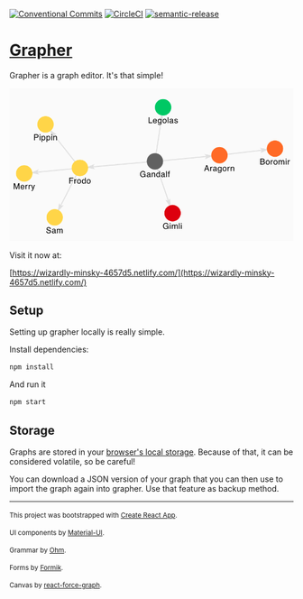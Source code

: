 [![Conventional Commits](https://img.shields.io/badge/Conventional%20Commits-1.0.0-yellow.svg)](https://conventionalcommits.org)
[![CircleCI](https://circleci.com/gh/davidballester/grapher/tree/master.svg?style=svg)](https://circleci.com/gh/davidballester/grapher/tree/master)
[![semantic-release](https://img.shields.io/badge/%20%20%F0%9F%93%A6%F0%9F%9A%80-semantic--release-e10079.svg)](https://github.com/semantic-release/semantic-release)

# [Grapher](https://wizardly-minsky-4657d5.netlify.com/)

Grapher is a graph editor. It's that simple!

[![grapher](assets/grapher-readme.png)](https://wizardly-minsky-4657d5.netlify.com/)

Visit it now at:

[https://wizardly-minsky-4657d5.netlify.com/](https://wizardly-minsky-4657d5.netlify.com/)

## Setup

Setting up grapher locally is really simple.

Install dependencies:

```Bash
npm install
```

And run it

```Bash
npm start
```

## Storage

Graphs are stored in your [browser's local storage](https://developer.mozilla.org/es/docs/Web/API/Window/localStorage). Because of that, it can be considered volatile, so be careful!

You can download a JSON version of your graph that you can then use to import the graph again into grapher. Use that feature as backup method.

---

<small>This project was bootstrapped with [Create React App](https://github.com/facebook/create-react-app).</small>

<small>UI components by [Material-UI](https://material-ui.com/).</small>

<small>Grammar by [Ohm](https://ohmlang.github.io/).</small>

<small>Forms by [Formik](https://jaredpalmer.com/formik/).</small>

<small>Canvas by [react-force-graph](https://github.com/vasturiano/react-force-graph).</small>
